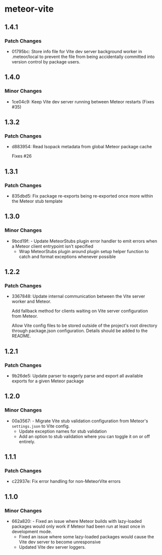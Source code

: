 # meteor-vite

## 1.4.1

### Patch Changes

- 01795bc: Store info file for Vite dev server background worker in .meteor/local to prevent the file from being accidentally committed into version control by package users.

## 1.4.0

### Minor Changes

- 1ce04c9: Keep Vite dev server running between Meteor restarts (Fixes #35)

## 1.3.2

### Patch Changes

- d883954: Read Isopack metadata from global Meteor package cache

  Fixes #26

## 1.3.1

### Patch Changes

- 835dbd5: Fix package re-exports being re-exported once more within the Meteor stub template

## 1.3.0

### Minor Changes

- 9bcd19f: - Update MeteorStubs plugin error handler to emit errors when a Meteor client entrypoint isn't specified
  - Wrap MeteorStubs plugin around plugin setup helper function to catch and format exceptions whenever possible

## 1.2.2

### Patch Changes

- 3367848: Update internal communication between the Vite server worker and Meteor.

  Add fallback method for clients waiting on Vite server configuration from Meteor.

  Allow Vite config files to be stored outside of the project's root directory through package.json configuration. Details should be added to the README.

## 1.2.1

### Patch Changes

- 9b26de5: Update parser to eagerly parse and export all available exports for a given Meteor package

## 1.2.0

### Minor Changes

- 00a3567: - Migrate Vite stub validation configuration from Meteor's `settings.json` to Vite config.
  - Update exception names for stub validation
  - Add an option to stub validation where you can toggle it on or off entirely.

## 1.1.1

### Patch Changes

- c22937e: Fix error handling for non-MeteorVite errors

## 1.1.0

### Minor Changes

- 662a820: - Fixed an issue where Meteor builds with lazy-loaded packages would only work if Meteor had been run at least once in development mode.
  - Fixed an issue where some lazy-loaded packages would cause the Vite dev server to become unresponsive
  - Updated Vite dev server loggers.
